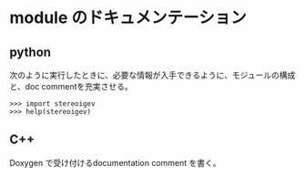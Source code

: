 # module のドキュメンテーション
## python
次のように実行したときに、必要な情報が入手できるように、モジュールの構成と、doc commentを充実させる。
```commandline
>>> import stereoigev
>>> help(stereoigev)
```

## C++
Doxygen で受け付けるdocumentation comment を書く。